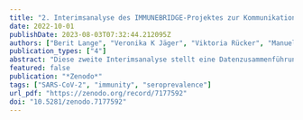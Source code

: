 ```yaml
---
title: "2. Interimsanalyse des IMMUNEBRIDGE-Projektes zur Kommunikation von vorläufigen Ergebnissen an das Modellierungsnetz für schwere Infektionskrankheiten"
date: 2022-10-01
publishDate: 2023-08-03T07:32:44.212095Z
authors: ["Berit Lange", "Veronika K Jäger", "Viktoria Rücker", "Manuela Harries", "Max J Hassenstein", "Maren Dreier", "Isabell von Holt", "Axel Budde", "Marc-André Kurosinski", "Jakob Armann", "Antonia Bartz", "Reinhard Berner", "Gunnar Brandhorst", "Melanie Brinkmann", "Kathrin Budde", "Marek Deckena", "Geraldine Engels", "Marc Fenzlaff", "Christoph Härtel", "Olga Hovardovska", "Katja Kehl", "Mirjam Kohls", "Stefan Krüger", "Kristin M Meyer-Schlinkmann", "Patrick F Ottensmeyer", "Jens-Peter Reese", "Daniel Rosenkranz", "Nicole Rübsamen", "Anne Schlegtendal", "Mario Schattschneider", "Christin Schäfer", "Simon Schlinkert", "Kai Schulze-Wundling", "Stefan Störk", "Carsten Tiemann", "Henry Völzke", "Theresa Winter", "Johannes Liese", "Folke Brinkmann", "Peter Heuschmann", "Matthias Nauck", "Astrid Petersmann", "Sabine Blaschke-Steinbrecher", "Nicole Toepfner", "Hendrik Streeck", "André Karch"]
publication_types: ["4"]
abstract: "Diese zweite Interimsanalyse stellt eine Datenzusammenführung von Daten verschiedener Studien (GUIDE, NAKO Gesundheitsstudie, MuSPAD, STAAB, paedSAXCOVID, Wü-KITa-CoV, Corkid, IMMUNEBRIDGE_ED) dar, die im Sommer 2022 von Juni bis Anfang September Erhebungen zur Immunität, zur Impfquote und zu stattgehabten berichteten Infektionen mit SARS-CoV-2 in Deutschland durchgeführt haben. Die hier beschriebene Interimsanalyse ist eine Weiterführung der Anfang August auf Zenodo (https://zenodo.org/record/6968574#.YzVkpkzP1PY) veröffentlichten ersten Interimsanalyse und beinhaltet die dort eingeschlossenen StudienteilnehmerInnen sowie zusätzliche später untersuchte TeilnehmerInnen aus den gleichen und zusätzlichen Studien. Die Ergebnisse sind zur Information von Modellierungskonsortien gedacht, um die entsprechenden Gruppen in die Lage zu versetzen, aktuelle Bevölkerungsdaten zur Parametrisierung nutzen zu können. Solche Ergebnissaufstellungen unterliegen keinem peer-review-Verfahren. Die hier vorgestellte Interimsanalyse ist mit deutlichen Limitationen versehen, z. B. in Bezug auf die Fallzahl in bestimmten Altersgruppen und bei Personen mit Vorerkrankungen sowie in Bezug auf Verzerrungen bei der Rekrutierung der TeilnehmerInnen der eingeschlossenen Studien. Diese Verzerrungen führen in allen Studien am ehesten zur Überschätzung von berichteten Endpunkten, wie dem Anteil der Personen mit Nachweis einer Immunantwort gegen SARS-CoV-2 oder dem Anteil der Personen mit stattgehabten Infektionen bzw. erhaltenen Impfdosen. Auf der anderen Seite ist auch eine Unterschätzung der Personen mit stattgehabter Infektion durch das Waning insbesondere von Antikörpern gegen das N-Antigen möglich. Diese Limitationen werden im Text nachfolgend näher diskutiert. Für die Datenzusammenführung wurde eine explorative Kategorisierung des bestehenden Schutzes gegen Infektion mit SARS-CoV-2 und schweren Verlauf einer COVID-19-Erkrankung vorgenommen, welche stratifiziert nach Altersgruppen und Vorerkrankungen dargestellt wird. In dieser explorativen Kategorisierung sind Kinder und Jugendliche als Personen unter 18 Jahren zusammengefasst. Für diese Altersgruppe wird eine weitere in dieser Interimsanalyse nicht berücksichtigte altersstratifizierte Untersuchung mit eigener Kategorisierung erfolgen. Die für Erwachsene vorgenommene Kategorisierung in Gruppen mit unterschiedlichem Schutzniveau muss unter Zuhilfenahme von Literatur und Experteneinschätzung für jede neue Variante und jedes neue Setting entsprechend angepasst werden und unterliegt der Einschränkung, dass innerhalb von IMMUNEBRIDGE nur humorale Immunitätsmarker als Bestätigung von stattgehabten Expositionen abgebildet werden konnten. In Zusammenschau mit der bestehenden Literatur sowie der Infektionsdynamik im Zeitraum der Erhebung (Juni-Anfang September 2022) legen die erhobenen Daten nahe, dass in den meisten Altersgruppen bei einer Mehrheit der Menschen vermutlich ein moderater bis hoher Schutz gegen einen schweren Verlauf einer COVID-19-Erkrankung (mit der zu diesem Zeitpunkt in Deutschland dominierenden SARS-CoV-2-Variante “Omikron BA.5”) besteht. Trotz hoher Prävalenz von Antikörpern gegen das S-Antigen (95%) und N-Antigen (48%) in der Bevölkerung scheint allerdings nur ein geringer Schutz in der Bevölkerung gegen Infektion mit der zu diesem Zeitpunkt in Deutschland dominierenden SARS-CoV-2-Variante zu bestehen, wie die stattgefundene Sommerwelle und die wieder ansteigenden Fallzahlen ab Ende September zeigen. Dies bedeutet, dass bei entsprechend veränderten SARS-CoV-2-Varianten auch weitere Infektionswellen mit relevanter Morbidität auftreten können. Außerdem zeigen sich relevante Lücken insbesondere bei Menschen mit Vorerkrankungen sowie in bestimmten Bevölkerungsgruppen und in verschiedenen Regionen von Deutschland. Erste Ergebnisse der Analysen für vulnerable Bevölkerungsgruppen mit schweren Vorerkrankungen aus Erhebungen in der Göttinger Notaufnahme (Studie IMMUNEBRIDGE_ED) deuten ebenfalls an, dass in Risikogruppen noch relevante Lücken in Hinblick auf den Schutz vor Infektion und schwerem Verlauf einer SARS-CoV-2-Infektion bestehen. Auch wenn der Anteil der Menschen mit geringem Schutz zunächst im Vergleich zur Mehrheit der Menschen mit hohem Schutz klein wirkt, so muss darauf hingewiesen werden, dass beispielsweise in der 4. Welle der Pandemie Ende 2021 die Infektion von nicht mehr als 4% bis 8% der Gesamtbevölkerung durch die Deltavariante von SARS-CoV-2 bereits zu einer deutlichen Belastung im ambulanten und stationären Versorgungssektor geführt hat. In den Ergebnissen dieser Interimsanalyse zeigt sich, dass 85% der Personen im Alter von 60 bis 64 Jahren, 64% der Personen im Alter von 65 bis 79 Jahren und 40% der über 79-Jährigen noch keine vierte Impfdosis erhalten haben (Tabelle 5). In der Altersgruppe der über 79-Jährigen haben 38% noch keine vier durch Antikörper bestätigten Expositionen (definiert als entweder Impfung mit Antikörpern gegen das S-Antigen oder Infektion mit Antikörper gegen das N-Antigen, mit einer der Expositionen in 2022) gehabt; bei 5% liegen noch keine drei Expositionen vor (Tabelle 3, Abbildung 2). Bei Menschen mit Vorerkrankungen hatten (abhängig von der Vorerkrankung) 47%-56% noch keine vier bestätigten Expositionen (eine davon 2022); 4%-8% hatten noch keine drei bestätigten Expositionen (Tabelle 3). Der Anteil der Menschen, die noch keine drei bestätigten Expositionen hatten, liegt in den Bundesländern zwischen 6% (Schleswig-Holstein, Rheinland-Pfalz, Nordrhein-Westfalen) und 20% (Thüringen; Tabelle 9, Abbildung 5). Relevante Unterschiede lassen sich auch zwischen Kindern und Jugendlichen auf der einen Seite und Erwachsenen auf der anderen Seite erkennen. Dabei weist der hohe Anteil an nicht geimpften Kindern (67%) auf die in dieser Altersgruppe eingeschränkte Impfempfehlung der Ständigen Impfkommission (STIKO) hin, welche zunächst nur eine Impfempfehlung für Jugendliche und Kinder mit Grunderkrankungen war (Tabelle 5). Der Anteil an Personen mit selbst berichteten Infektionen ist bei Kindern und Jugendlichen mit 42% ähnlich hoch wie im Mittel der erwachsenen Altersgruppe (Tabelle 6), während der Anteil von Kindern mit Antikörpern gegen das nach Infektion gebildete N-Protein mit 66% der höchste von allen Altersgruppen ist (Tabelle 4). Ursachen für diese Diskrepanz könnten eine geringere Testwahrscheinlichkeit bei Kindern bei einer Infektion insbesondere in den ersten Phasen der Pandemie, ein höherer Anteil an oligo- bzw. asymptomatischen Infektionsverläufen in dieser Altersgruppe bzw. eine länger andauernde messbare Immunantwort nach solchen Verläufen und ein erhöhter Anteil von Kindern im Vergleich zu Erwachsenen mit einer Infektion in den kürzer zurückliegenden Infektionswellen sein. Eine weitergehende Interpretation der in dieser Interimsanalyse berichteten Daten in Hinblick auf unterschiedliche Szenarien für zukünftige Pandemieverläufe ist nur mit Hilfe infektionsdynamischer Modellierungen möglich, die auf Basis der besten Evidenz zu vielen verschiedenen Parametern einschließlich der hier berichteten Daten z. B. Szenarien für unterschiedliche theoretische SARS-CoV-2-Varianten evaluieren. Die Einbindung in aktuelle Modellierungsstudien, welche das Ziel der schnellen Bereitstellung eines vorläufigen Datensets war, konnte bereits im Rahmen der ersten Interimsanalyse in Zusammenarbeit mit dem Modellierungsnetz für schwere Infektionskrankheiten umgesetzt werden. Hierbei wurden durch unterschiedliche Modellierungsgruppen anhand von drei Szenarien  mögliche weitere Pandemieverläufe für diesen Winter skizziert (https://zenodo.org/record/7126032#.Yzamb3ZBw2x; DOI: 10.5281/zenodo.7126032). Weitere Daten innerhalb des IMMUNEBRIDGE-Konsortiums werden derzeit deutschlandweit erhoben bzw. analysiert."
featured: false
publication: "*Zenodo*"
tags: ["SARS-CoV-2", "immunity", "seroprevalence"]
url_pdf: "https://zenodo.org/record/7177592"
doi: "10.5281/zenodo.7177592"
---
```


